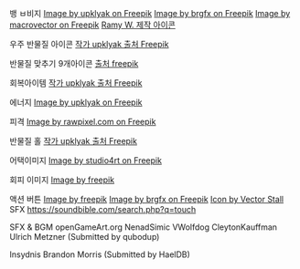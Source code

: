 뱅 ㅂ비지
<a href="https://www.freepik.com/free-vector/game-seamless-ground-underground-layer-with-sand-hills-soil-ground-grass-field-stone-clay-surface-various-natural-textures-land-cross-sections-cartoon-vector-illustration-set_67808148.htm#from_view=detail_alsolike">Image by upklyak on Freepik</a>
<a href="https://www.freepik.com/free-vector/different-planet-textures-set_36433950.htm#fromView=search&page=1&position=8&uuid=37bc2c5d-9464-4399-bf66-88f8760a451f">Image by brgfx on Freepik</a>
<a href="https://www.freepik.com/free-vector/game-ground-textures_13050184.htm#fromView=search&page=1&position=20&uuid=fd7ff2a3-c41f-425f-9955-b62894678f49">Image by macrovector on Freepik</a>
<a href="https://kr.freepik.com/icon/up_5505360#fromView=search&page=2&position=74&uuid=dceca99a-04b5-4c51-908d-20c548215bf1">Ramy W. 제작 아이콘</a>

우주 반물질 아이콘 <a href="https://kr.freepik.com/free-vector/alien-space-planets-cartoon-design-elements-set_33946999.htm#fromView=search&page=1&position=3&uuid=ddd3e801-e0a4-4c69-875b-717f88f881da">작가 upklyak 출처 Freepik</a>

반물질 맞추기 9개아이콘
<a href="https://kr.freepik.com/free-vector/collection-of-hand-drawn-solar-system-planets_5280914.htm#fromView=search&page=4&position=51&uuid=ddd3e801-e0a4-4c69-875b-717f88f881da">출처 freepik</a>

회복아이템
<a href="https://kr.freepik.com/free-vector/cartoon-set-of-farm-game-assets-and-harvest-isolated-on-background-vector-illustration-of-sack-garden-rake-wooden-crate-grain-beans-pomegranate-eggplant-gardening-tools-fruit-and-vegetables_68184287.htm#fromView=search&page=4&position=47&uuid=ddd3e801-e0a4-4c69-875b-717f88f881da">작가 upklyak 출처 Freepik</a>

에너지
<a href="https://www.freepik.com/free-vector/game-icons-heart-lightning-potion-bottle_21184494.htm#fromView=search&page=1&position=0&uuid=bdfe6552-ab75-47a4-8653-5f2f8e1a24be">Image by upklyak on Freepik</a>

피격
<a href="https://www.freepik.com/free-vector/action-bubbles-set_2799398.htm#fromView=search&page=1&position=0&uuid=6fac436d-6e58-4d84-bea7-a9f1c00bc663">Image by rawpixel.com on Freepik</a>

반물질 홀
<a href="https://kr.freepik.com/free-vector/neon-optical-halo-flares-with-light-glow-vector-effect-circle-energy-flare-glow-abstract-frame-with-3d-shine-digital-fantasy-portal-swirl-shape-illustration-beautiful-pink-sphere-twist-element_65854391.htm#fromView=search&page=1&position=4&uuid=ae7109cd-a210-47f7-b044-3c2589237312">작가 upklyak 출처 Freepik</a>

어택이미지
<a href="https://www.freepik.com/free-vector/tool-weapon-bank-theft-set-isolated-white-knuckle-duster-riffle-revolver-handcuffs-picklock-kit-wooden-bat-leather-bag-filled-with-stolen-money-time-bomb_25272927.htm#fromView=search&page=2&position=7&uuid=83681cf0-dd18-4a5f-9ee5-f7c7f1d2ea23">Image by studio4rt on Freepik</a>

회피 이미지
<a href="https://www.freepik.com/free-vector/flat-design-hiking-element-set_144642751.htm#fromView=search&page=3&position=43&uuid=c4d35e33-9678-472a-a0b0-84e59c5a227c">Image by freepik</a>

액션 버튼
<a href="https://www.freepik.com/free-vector/realistic-silver-frame-design_21697604.htm#fromView=search&page=1&position=3&uuid=c2f3e12e-1eed-425c-8013-7b484bf53666">Image by freepik</a>
<a href="https://www.freepik.com/free-vector/hexagon-shaped-icon-buttons_19376816.htm#fromView=search&page=1&position=0&uuid=26b5f6cf-44e2-4e05-8cdb-027128ec24cf">Image by brgfx on Freepik</a>
<a href="https://www.freepik.com/icon/shield_13198088#fromView=search&page=1&position=17&uuid=142bf3d9-e397-43ec-95f3-d07183757314">Icon by Vector Stall</a>
SFX
https://soundbible.com/search.php?q=touch

SFX & BGM
openGameArt.org
NenadSimic
VWolfdog
CleytonKauffman
Ulrich Metzner (Submitted by qubodup)

Insydnis
Brandon Morris (Submitted by HaelDB)
